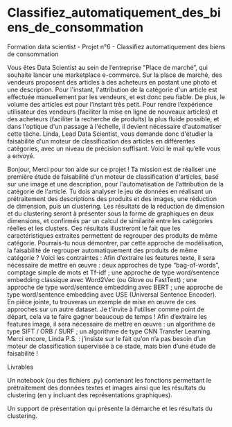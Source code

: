 # Classifiez_automatiquement_des_biens_de_consommation
Formation data scientist - Projet n°6 - Classifiez automatiquement des biens de consommation

Vous êtes Data Scientist au sein de l’entreprise "Place de marché”, qui souhaite lancer une marketplace e-commerce.
Sur la place de marché, des vendeurs proposent des articles à des acheteurs en postant une photo et une description.
Pour l'instant, l'attribution de la catégorie d'un article est effectuée manuellement par les vendeurs, et est donc peu fiable. De plus, le volume des articles est pour l’instant très petit.
Pour rendre l’expérience utilisateur des vendeurs (faciliter la mise en ligne de nouveaux articles) et des acheteurs (faciliter la recherche de produits) la plus fluide possible, et dans l'optique d'un passage à l'échelle, il devient nécessaire d'automatiser cette tâche.
Linda, Lead Data Scientist, vous demande donc d'étudier la faisabilité d'un moteur de classification des articles en différentes catégories, avec un niveau de précision
suffisant.
Voici le mail qu’elle vous a envoyé.

Bonjour,
Merci pour ton aide sur ce projet !
Ta mission est de réaliser une première étude de faisabilité d'un moteur de classification d'articles, basé sur une image et une description, pour l'automatisation de l'attribution de la catégorie de l'article.
Tu dois analyser le jeu de données en réalisant un prétraitement des descriptions des produits et des images, une réduction de dimension, puis un clustering. Les résultats de la réduction de dimension et du clustering seront à présenter sous la forme de graphiques en deux dimensions, et confirmés par un calcul de similarité entre les catégories réelles et les clusters. Ces résultats illustreront le fait que les caractéristiques extraites permettent de regrouper des produits de même catégorie.
Pourrais-tu nous démontrer, par cette approche de modélisation, la faisabilité de regrouper automatiquement des produits de même catégorie ?
Voici les contraintes :
Afin d’extraire les features texte, il sera nécessaire de mettre en œuvre :
deux approches de type “bag-of-words”, comptage simple de mots et Tf-idf ;
une approche de type word/sentence embedding classique avec Word2Vec (ou Glove ou FastText) ;
une approche de type word/sentence embedding avec BERT ;
une approche de type word/sentence embedding avec USE (Universal Sentence Encoder).
En pièce jointe, tu trouveras un exemple de mise en œuvre de ces approches sur un autre dataset. Je t’invite à l’utiliser comme point de départ, cela va te faire gagner
beaucoup de temps !
Afin d’extraire les features image, il sera nécessaire de mettre en œuvre :
un algorithme de type SIFT / ORB / SURF ;
un algorithme de type CNN Transfer Learning.
Merci encore,
Linda
P.S. : j’insiste sur le fait qu’on n’a pas besoin d’un moteur de classification supervisée à ce stade, mais bien d’une étude de faisabilité !

Livrables

Un notebook (ou des fichiers .py) contenant les fonctions permettant le prétraitement des données textes et images ainsi que les résultats du clustering (en y
incluant des représentations graphiques).

Un support de présentation qui présente la démarche et les résultats du clustering.
